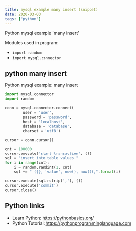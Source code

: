 ```yaml
---
title: mysql example many insert (snippet)
date: 2020-03-03
tags: ["python"]
---
```

Python mysql example 'many insert'


Modules used in program: 
* `import random`
* `import mysql.connector`

## python many insert

Python mysql example: many insert

```python
import mysql.connector
import random

conn = mysql.connector.connect(
        user = 'user',
        password = 'password',
        host = 'localhost',
        database = 'database',
        charset = 'utf8')

cursor = conn.cursor()

cnt = 100000
cursor.execute('start transaction', ())
sql = "insert into table values "
for i in range(cnt):
    i = random.randint(1, cnt)
    sql += " ({}, 'value', now(), now()),".format(i)

cursor.execute(sql.rstrip(','), ())
cursor.execute('commit')
cursor.close()

```

## Python links

- Learn Python: https://pythonbasics.org/
- Python Tutorial: https://pythonprogramminglanguage.com
